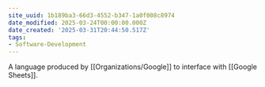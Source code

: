 ```yaml
---
site_uuid: 1b189ba3-66d3-4552-b347-1a0f008c8974
date_modified: 2025-03-24T00:00:00.000Z
date_created: '2025-03-31T20:44:50.517Z'
tags:
- Software-Development
---
```





A language produced by [[Organizations/Google]] to interface with [[Google Sheets]].

